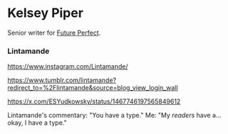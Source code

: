 # Kelsey Piper

Senior writer for [Future Perfect](Future%20Perfect.md).

### Lintamande


https://www.instagram.com/Lintamande/

https://www.tumblr.com/lintamande?redirect_to=%2Flintamande&source=blog_view_login_wall

https://x.com/ESYudkowsky/status/1467746197565849612

>  
Lintamande's commentary: "You have a type." 
Me: "My _readers_ have a... okay, I have a type."